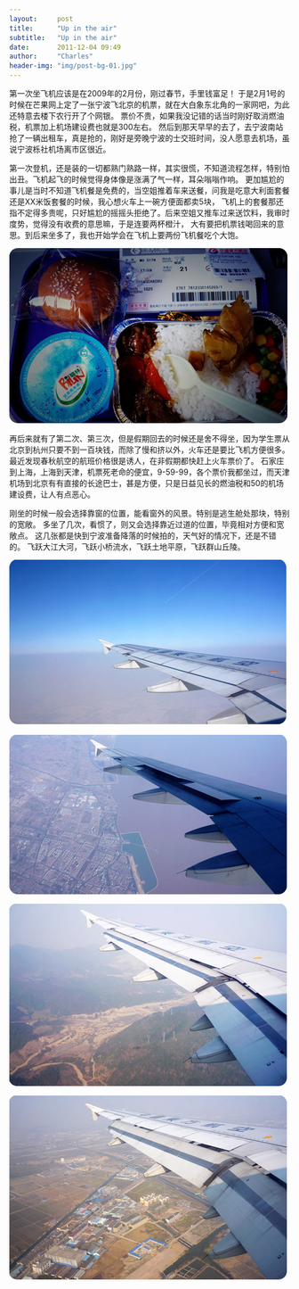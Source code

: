 ```yaml
---
layout:     post
title:      "Up in the air"
subtitle:   "Up in the air"
date:       2011-12-04 09:49
author:     "Charles"
header-img: "img/post-bg-01.jpg"
---
```


第一次坐飞机应该是在2009年的2月份，刚过春节，手里钱富足！
于是2月1号的时候在芒果网上定了一张宁波飞北京的机票，就在大白象东北角的一家网吧，为此还特意去楼下农行开了个网银。
票价不贵，如果我没记错的话当时刚好取消燃油税，机票加上机场建设费也就是300左右。
然后到那天早早的去了，去宁波南站抢了一辆出租车，真是抢的，刚好是旁晚宁波的士交班时间，没人愿意去机场，虽说宁波栎社机场离市区很近。

第一次登机，还是装的一切都熟门熟路一样，其实很慌，不知道流程怎样，特别怕出丑。飞机起飞的时候觉得身体像是涨满了气一样，耳朵嗡嗡作响。
更加尴尬的事儿是当时不知道飞机餐是免费的，当空姐推着车来送餐，问我是吃意大利面套餐还是XX米饭套餐的时候，我心想火车上一碗方便面都卖5块，
飞机上的套餐那还指不定得多贵呢，只好尴尬的摇摇头拒绝了。后来空姐又推车过来送饮料，我审时度势，觉得没有收费的意思嘛，于是连要两杯橙汁，
大有要把机票钱喝回来的意思。到后来坐多了，我也开始学会在飞机上要两份飞机餐吃个大饱。

![up-in-the-air-1](/img/up-in-the-air-1.jpg)

再后来就有了第二次、第三次，但是假期回去的时候还是舍不得坐，因为学生票从北京到杭州只要不到一百块钱，而除了慢和挤以外，火车还是要比飞机方便很多。
最近发现春秋航空的航班价格很是诱人，在非假期都快赶上火车票价了。
石家庄到上海，上海到天津，机票死老命的便宜，9-59-99，各个票价我都坐过，而天津机场到北京有有直接的长途巴士，甚是方便，只是日益见长的燃油税和50的机场建设费，让人有点恶心。

刚坐的时候一般会选择靠窗的位置，能看窗外的风景。特别是逃生舱处那块，特别的宽敞。
多坐了几次，看惯了，则又会选择靠近过道的位置，毕竟相对方便和宽敞点。
这几张都是快到宁波准备降落的时候拍的，天气好的情况下，还是不错的。
飞跃大江大河，飞跃小桥流水，飞跃土地平原，飞跃群山丘陵。

![up-in-the-air-2](/img/up-in-the-air-2.jpg)

![up-in-the-air-3](/img/up-in-the-air-3.jpg)

![up-in-the-air-4](/img/up-in-the-air-4.jpg)

![up-in-the-air-5](/img/up-in-the-air-5.jpg)